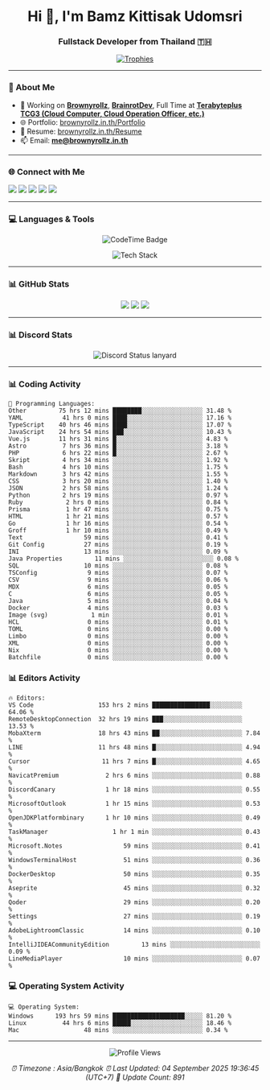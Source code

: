 <h1 align="center">Hi 👋, I'm Bamz Kittisak Udomsri</h1>
<h3 align="center">Fullstack Developer from Thailand 🇹🇭</h3>

<p align="center">
  <a href="https://github.com/ryo-ma/github-profile-trophy">
    <img src="https://github-profile-trophy.vercel.app/?username=brownyroll" alt="Trophies" />
  </a>
</p>

---

### 🔧 About Me

- 🔭 Working on [**Brownyrollz**](https://github.com/Brownyrollz), [**BrainrotDev**](https://github.com/brainrotdev), Full Time at [**Terabyteplus TCG3 (Cloud Computer, Cloud Operation Officer, etc.)**](https://tcloud.in.th)
- 🌐 Portfolio: [brownyrollz.in.th/Portfolio](https://Brownyrollz.in.th/Portfolio)
- 📄 Resume: [brownyrollz.in.th/Resume](https://Brownyrollz.in.th/Resume)
- 📫 Email: **me@brownyrollz.in.th**
---

### 🌐 Connect with Me

<p align="left">
  <a href="https://codepen.io/brownyroll" target="_blank"><img src="https://img.shields.io/badge/CodePen-000?style=for-the-badge&logo=codepen&logoColor=white" /></a>
  <a href="https://fb.com/brownyroll.bbamz" target="_blank"><img src="https://img.shields.io/badge/Facebook-1877F2?style=for-the-badge&logo=facebook&logoColor=white" /></a>
  <a href="https://instagram.com/brownyroll.darkalich" target="_blank"><img src="https://img.shields.io/badge/Instagram-E4405F?style=for-the-badge&logo=instagram&logoColor=white" /></a>
  <a href="https://www.youtube.com/c/brownyrollz" target="_blank"><img src="https://img.shields.io/badge/YouTube-FF0000?style=for-the-badge&logo=youtube&logoColor=white" /></a>
  <a href="https://discord.gg/yyJRFxTXGU" target="_blank"><img src="https://img.shields.io/badge/Discord-5865F2?style=for-the-badge&logo=discord&logoColor=white" /></a>
</p>

---

### 💻 Languages & Tools

<p align="center">
  <img href="https://codetime.dev" alt="CodeTime Badge" src="https://shields.jannchie.com/endpoint?style=flat&color=222&url=https%3A%2F%2Fapi.codetime.dev%2Fv3%2Fusers%2Fshield%3Fuid%3D34055">
  <br/>
  <!--START_SECTION:tech-->
<p align="center">
  <img src="https://skillicons.dev/icons?i=html,css,js,ts,react,nextjs,nodejs,vue,php,laravel,dotnet,django,tailwind,bootstrap,express,arduino,mysql,sqlite,mongodb,nginx,docker,git,linux,figma,postman,astro,bash,bun,cloudflare,discord,discordjs" alt="Tech Stack" />
</p>
<!--END_SECTION:tech-->
</p>

---

### 📊 GitHub Stats

<p align="center">
  <img src="https://github-readme-stats.vercel.app/api?username=brownyroll&show_icons=true" />
  <img src="https://github-readme-stats.vercel.app/api/top-langs/?username=brownyroll&layout=compact" />
  <img src="https://github-readme-streak-stats.herokuapp.com/?user=brownyroll" />
</p>

---

### 📊 Discord Stats

<p align="center">
     <img alt='Discord Status lanyard' src='https://lanyard.cnrad.dev/api/280676963885121536' />
</p>

---

<p align="center">


### 📊 Coding Activity

<!--START_SECTION:waka-->
```text
💬 Programming Languages:
Other         75 hrs 12 mins ████████░░░░░░░░░░░░░░░░░ 31.48 %
YAML           41 hrs 0 mins ████░░░░░░░░░░░░░░░░░░░░░ 17.16 %
TypeScript    40 hrs 46 mins ████░░░░░░░░░░░░░░░░░░░░░ 17.07 %
JavaScript    24 hrs 54 mins ███░░░░░░░░░░░░░░░░░░░░░░ 10.43 %
Vue.js        11 hrs 31 mins █░░░░░░░░░░░░░░░░░░░░░░░░ 4.83 %
Astro          7 hrs 36 mins █░░░░░░░░░░░░░░░░░░░░░░░░ 3.18 %
PHP            6 hrs 22 mins █░░░░░░░░░░░░░░░░░░░░░░░░ 2.67 %
Skript         4 hrs 34 mins ░░░░░░░░░░░░░░░░░░░░░░░░░ 1.92 %
Bash           4 hrs 10 mins ░░░░░░░░░░░░░░░░░░░░░░░░░ 1.75 %
Markdown       3 hrs 42 mins ░░░░░░░░░░░░░░░░░░░░░░░░░ 1.55 %
CSS            3 hrs 20 mins ░░░░░░░░░░░░░░░░░░░░░░░░░ 1.40 %
JSON           2 hrs 58 mins ░░░░░░░░░░░░░░░░░░░░░░░░░ 1.24 %
Python         2 hrs 19 mins ░░░░░░░░░░░░░░░░░░░░░░░░░ 0.97 %
Ruby            2 hrs 0 mins ░░░░░░░░░░░░░░░░░░░░░░░░░ 0.84 %
Prisma          1 hr 47 mins ░░░░░░░░░░░░░░░░░░░░░░░░░ 0.75 %
HTML            1 hr 21 mins ░░░░░░░░░░░░░░░░░░░░░░░░░ 0.57 %
Go              1 hr 16 mins ░░░░░░░░░░░░░░░░░░░░░░░░░ 0.54 %
Groff           1 hr 10 mins ░░░░░░░░░░░░░░░░░░░░░░░░░ 0.49 %
Text                 59 mins ░░░░░░░░░░░░░░░░░░░░░░░░░ 0.41 %
Git Config           27 mins ░░░░░░░░░░░░░░░░░░░░░░░░░ 0.19 %
INI                  13 mins ░░░░░░░░░░░░░░░░░░░░░░░░░ 0.09 %
Java Properties         11 mins ░░░░░░░░░░░░░░░░░░░░░░░░░ 0.08 %
SQL                  10 mins ░░░░░░░░░░░░░░░░░░░░░░░░░ 0.08 %
TSConfig              9 mins ░░░░░░░░░░░░░░░░░░░░░░░░░ 0.07 %
CSV                   9 mins ░░░░░░░░░░░░░░░░░░░░░░░░░ 0.06 %
MDX                   6 mins ░░░░░░░░░░░░░░░░░░░░░░░░░ 0.05 %
C                     6 mins ░░░░░░░░░░░░░░░░░░░░░░░░░ 0.05 %
Java                  5 mins ░░░░░░░░░░░░░░░░░░░░░░░░░ 0.04 %
Docker                4 mins ░░░░░░░░░░░░░░░░░░░░░░░░░ 0.03 %
Image (svg)            1 min ░░░░░░░░░░░░░░░░░░░░░░░░░ 0.01 %
HCL                   0 mins ░░░░░░░░░░░░░░░░░░░░░░░░░ 0.01 %
TOML                  0 mins ░░░░░░░░░░░░░░░░░░░░░░░░░ 0.00 %
Limbo                 0 mins ░░░░░░░░░░░░░░░░░░░░░░░░░ 0.00 %
XML                   0 mins ░░░░░░░░░░░░░░░░░░░░░░░░░ 0.00 %
Nix                   0 mins ░░░░░░░░░░░░░░░░░░░░░░░░░ 0.00 %
Batchfile             0 mins ░░░░░░░░░░░░░░░░░░░░░░░░░ 0.00 %

```
<!--END_SECTION:waka-->

### 📊 Editors Activity

<!--START_SECTION:editors-->
```text
🔥 Editors:
VS Code                  153 hrs 2 mins ████████████████░░░░░░░░░ 64.06 %
RemoteDesktopConnection  32 hrs 19 mins ███░░░░░░░░░░░░░░░░░░░░░░ 13.53 %
MobaXterm                18 hrs 43 mins ██░░░░░░░░░░░░░░░░░░░░░░░ 7.84 %
LINE                     11 hrs 48 mins █░░░░░░░░░░░░░░░░░░░░░░░░ 4.94 %
Cursor                    11 hrs 7 mins █░░░░░░░░░░░░░░░░░░░░░░░░ 4.65 %
NavicatPremium             2 hrs 6 mins ░░░░░░░░░░░░░░░░░░░░░░░░░ 0.88 %
DiscordCanary              1 hr 18 mins ░░░░░░░░░░░░░░░░░░░░░░░░░ 0.55 %
MicrosoftOutlook           1 hr 15 mins ░░░░░░░░░░░░░░░░░░░░░░░░░ 0.53 %
OpenJDKPlatformbinary      1 hr 10 mins ░░░░░░░░░░░░░░░░░░░░░░░░░ 0.49 %
TaskManager                  1 hr 1 min ░░░░░░░░░░░░░░░░░░░░░░░░░ 0.43 %
Microsoft.Notes                 59 mins ░░░░░░░░░░░░░░░░░░░░░░░░░ 0.41 %
WindowsTerminalHost             51 mins ░░░░░░░░░░░░░░░░░░░░░░░░░ 0.36 %
DockerDesktop                   50 mins ░░░░░░░░░░░░░░░░░░░░░░░░░ 0.35 %
Aseprite                        45 mins ░░░░░░░░░░░░░░░░░░░░░░░░░ 0.32 %
Qoder                           29 mins ░░░░░░░░░░░░░░░░░░░░░░░░░ 0.20 %
Settings                        27 mins ░░░░░░░░░░░░░░░░░░░░░░░░░ 0.19 %
AdobeLightroomClassic           14 mins ░░░░░░░░░░░░░░░░░░░░░░░░░ 0.10 %
IntelliJIDEACommunityEdition         13 mins ░░░░░░░░░░░░░░░░░░░░░░░░░ 0.09 %
LineMediaPlayer                 10 mins ░░░░░░░░░░░░░░░░░░░░░░░░░ 0.07 %

```
<!--END_SECTION:editors-->

### 💻 Operating System Activity

<!--START_SECTION:os-->
```text
💻 Operating System:
Windows      193 hrs 59 mins ████████████████████░░░░░ 81.20 %
Linux          44 hrs 6 mins █████░░░░░░░░░░░░░░░░░░░░ 18.46 %
Mac                  48 mins ░░░░░░░░░░░░░░░░░░░░░░░░░ 0.34 %
```
<!--END_SECTION:os-->
</p>

---

<p align="center">
  <img src="https://komarev.com/ghpvc/?username=brownyroll&label=Profile%20views&color=0e75b6&style=flat" alt="Profile Views" />
</p>

<!-- Metadata -->
<p align="center"> 
    <i>
        ⏰ Timezone : Asia/Bangkok
        ⏰ Last Updated: <!--LAST_UPDATED-->04 September 2025 19:36:45 (UTC+7)<!--END_LAST_UPDATED-->
        🔄️ Update Count: <!--UPDATE_COUNT-->891<!--END_UPDATE_COUNT-->
    </i>
</p>
